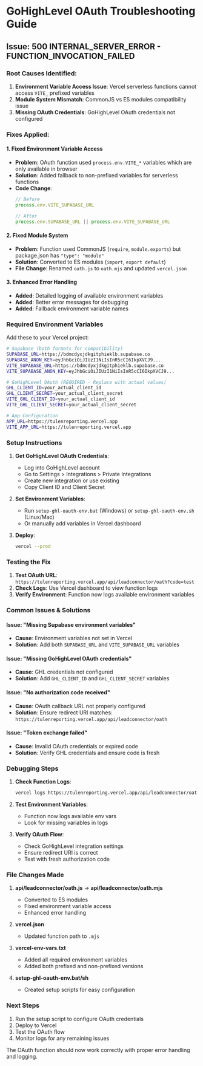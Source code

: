 # GoHighLevel OAuth Troubleshooting Guide

## Issue: 500 INTERNAL_SERVER_ERROR - FUNCTION_INVOCATION_FAILED

### Root Causes Identified:

1. **Environment Variable Access Issue**: Vercel serverless functions cannot access `VITE_` prefixed variables
2. **Module System Mismatch**: CommonJS vs ES modules compatibility issue
3. **Missing OAuth Credentials**: GoHighLevel OAuth credentials not configured

### Fixes Applied:

#### 1. Fixed Environment Variable Access
- **Problem**: OAuth function used `process.env.VITE_*` variables which are only available in browser
- **Solution**: Added fallback to non-prefixed variables for serverless functions
- **Code Change**: 
  ```javascript
  // Before
  process.env.VITE_SUPABASE_URL
  
  // After  
  process.env.SUPABASE_URL || process.env.VITE_SUPABASE_URL
  ```

#### 2. Fixed Module System
- **Problem**: Function used CommonJS (`require`, `module.exports`) but package.json has `"type": "module"`
- **Solution**: Converted to ES modules (`import`, `export default`)
- **File Change**: Renamed `oath.js` to `oath.mjs` and updated `vercel.json`

#### 3. Enhanced Error Handling
- **Added**: Detailed logging of available environment variables
- **Added**: Better error messages for debugging
- **Added**: Fallback environment variable names

### Required Environment Variables

Add these to your Vercel project:

```bash
# Supabase (both formats for compatibility)
SUPABASE_URL=https://bdmcdyxjdkgitphieklb.supabase.co
SUPABASE_ANON_KEY=eyJhbGciOiJIUzI1NiIsInR5cCI6IkpXVCJ9...
VITE_SUPABASE_URL=https://bdmcdyxjdkgitphieklb.supabase.co
VITE_SUPABASE_ANON_KEY=eyJhbGciOiJIUzI1NiIsInR5cCI6IkpXVCJ9...

# GoHighLevel OAuth (REQUIRED - Replace with actual values)
GHL_CLIENT_ID=your_actual_client_id
GHL_CLIENT_SECRET=your_actual_client_secret
VITE_GHL_CLIENT_ID=your_actual_client_id
VITE_GHL_CLIENT_SECRET=your_actual_client_secret

# App Configuration
APP_URL=https://tulenreporting.vercel.app
VITE_APP_URL=https://tulenreporting.vercel.app
```

### Setup Instructions

1. **Get GoHighLevel OAuth Credentials**:
   - Log into GoHighLevel account
   - Go to Settings > Integrations > Private Integrations
   - Create new integration or use existing
   - Copy Client ID and Client Secret

2. **Set Environment Variables**:
   - Run `setup-ghl-oauth-env.bat` (Windows) or `setup-ghl-oauth-env.sh` (Linux/Mac)
   - Or manually add variables in Vercel dashboard

3. **Deploy**:
   ```bash
   vercel --prod
   ```

### Testing the Fix

1. **Test OAuth URL**: `https://tulenreporting.vercel.app/api/leadconnector/oath?code=test`
2. **Check Logs**: Use Vercel dashboard to view function logs
3. **Verify Environment**: Function now logs available environment variables

### Common Issues & Solutions

#### Issue: "Missing Supabase environment variables"
- **Cause**: Environment variables not set in Vercel
- **Solution**: Add both `SUPABASE_URL` and `VITE_SUPABASE_URL` variables

#### Issue: "Missing GoHighLevel OAuth credentials"  
- **Cause**: GHL credentials not configured
- **Solution**: Add `GHL_CLIENT_ID` and `GHL_CLIENT_SECRET` variables

#### Issue: "No authorization code received"
- **Cause**: OAuth callback URL not properly configured
- **Solution**: Ensure redirect URI matches: `https://tulenreporting.vercel.app/api/leadconnector/oath`

#### Issue: "Token exchange failed"
- **Cause**: Invalid OAuth credentials or expired code
- **Solution**: Verify GHL credentials and ensure code is fresh

### Debugging Steps

1. **Check Function Logs**:
   ```bash
   vercel logs https://tulenreporting.vercel.app/api/leadconnector/oath
   ```

2. **Test Environment Variables**:
   - Function now logs available env vars
   - Look for missing variables in logs

3. **Verify OAuth Flow**:
   - Check GoHighLevel integration settings
   - Ensure redirect URI is correct
   - Test with fresh authorization code

### File Changes Made

1. **api/leadconnector/oath.js** → **api/leadconnector/oath.mjs**
   - Converted to ES modules
   - Fixed environment variable access
   - Enhanced error handling

2. **vercel.json**
   - Updated function path to `.mjs`

3. **vercel-env-vars.txt**
   - Added all required environment variables
   - Added both prefixed and non-prefixed versions

4. **setup-ghl-oauth-env.bat/sh**
   - Created setup scripts for easy configuration

### Next Steps

1. Run the setup script to configure OAuth credentials
2. Deploy to Vercel
3. Test the OAuth flow
4. Monitor logs for any remaining issues

The OAuth function should now work correctly with proper error handling and logging.
